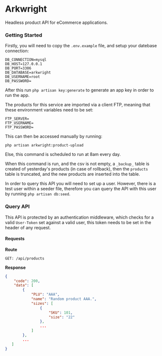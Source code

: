 # Arkwright
Headless product API for eCommerce applications.

### Getting Started 
Firstly, you will need to copy the `.env.example` file, and setup your datebase connection:
```dotenv
DB_CONNECTION=mysql
DB_HOST=127.0.0.1
DB_PORT=3306
DB_DATABASE=arkwright
DB_USERNAME=root
DB_PASSWORD=
```
After this run `php artisan key:generate` to generate an app key in order to run the app.

The products for this service are imported via a client FTP, meaning that these environment variables need to be set:
```shell script
FTP_SERVER=
FTP_USERNAME=
FTP_PASSWORD=
```
This can then be accessed manually by running:
```shell script
php artisan arkwright:product-upload
```
Else, this command is scheduled to run at 8am every day.

When this command is run, and the csv is not empty, a `_backup_` table is created of yesterday's products (in case of rollback), then the `products` table is truncated, and the new products are inserted into the table.

In order to query this API you will need to set up a user. However, there is a test user within a seeder file, therefore you can query the API with this user by running `php artisan db:seed`.

### Query API
This API is protected by an authentication middleware, which checks for a valid `User-Token` set against a valid user, this token needs to be set in the header of any request.

#### Requests
**Route**

`GET: /api/products`

**Response**

```json
{
    "code": 200,
    "data": [
        {
            "PLU": "AAA",
            "name": "Random product AAA.",
            "sizes": [
                {
                    "SKU": 101,
                    "size": "22"
                },
                ...
            ]
        },
        ...  
   ]
}
```
